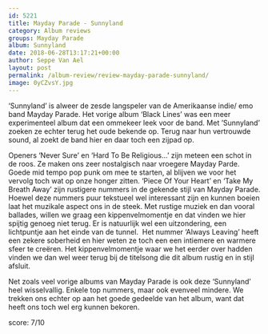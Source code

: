 ```yaml
---
id: 5221
title: Mayday Parade - Sunnyland
category: Album reviews
groups: Mayday Parade
album: Sunnyland
date: 2018-06-28T13:17:21+00:00
author: Seppe Van Ael
layout: post
permalink: /album-review/review-mayday-parade-sunnyland/
image: 0yCZvsY.jpg
---
```

‘Sunnyland’ is alweer de zesde langspeler van de Amerikaanse indie/ emo band Mayday Parade. Het vorige album ‘Black Lines’ was een meer experimenteel album dat een ommekeer leek voor de band. Met ’Sunnyland’ zoeken ze echter terug het oude bekende op. Terug naar hun vertrouwde sound, al zoekt de band hier en daar toch een zijpad op.

Openers ‘Never Sure’ en ‘Hard To Be Religious…’ zijn meteen een schot in de roos. Ze maken ons zeer nostalgisch naar vroegere Mayday Parde. Goede mid tempo pop punk om mee te starten, al blijven we voor het vervolg toch wat op onze honger zitten. ‘Piece Of Your Heart’ en ‘Take My Breath Away’ zijn rustigere nummers in de gekende stijl van Mayday Parade. Hoewel deze nummers puur tekstueel wel interessant zijn en kunnen boeien laat het muzikale aspect ons in de steek. Met rustige muziek en dan vooral ballades, willen we graag een kippenvelmomentje en dat vinden we hier spijtig genoeg niet terug. Er is natuurlijk wel een uitzondering, een lichtpuntje aan het einde van de tunnel.  Het nummer ‘Always Leaving’ heeft een zekere soberheid en hier weten ze toch een een intiemere en warmere sfeer te creëren. Het kippenvelmomentje waar we het eerder over hadden vinden we dan wel weer terug bij de titelsong die dit album rustig en in stijl afsluit.

Net zoals veel vorige albums van Mayday Parade is ook deze ‘Sunnyland’ heel wisselvallig. Enkele top nummers, maar ook evenveel mindere. We trekken ons echter op aan het goede gedeelde van het album, want dat heeft ons toch wel erg kunnen bekoren.

score: 7/10
